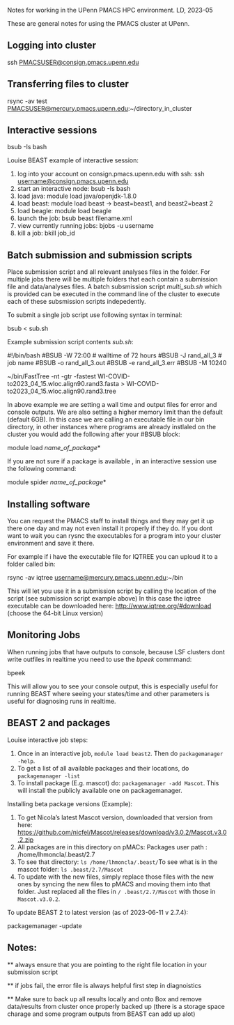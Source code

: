 Notes for working in the UPenn PMACS HPC environment. 
LD, 2023-05


These are general notes for using the PMACS cluster at UPenn. 

## Logging into cluster 


 ssh PMACSUSER@consign.pmacs.upenn.edu

 
## Transferring files to cluster

rsync -av test PMACSUSER@mercury.pmacs.upenn.edu:~/directory_in_cluster


## Interactive sessions

bsub -Is bash

Louise BEAST example of interactive session:

   1. log into your account on consign.pmacs.upenn.edu with ssh: ssh username@consign.pmacs.upenn.edu
   2. start an interactive node: bsub -Is bash
   3. load java: module load java/openjdk-1.8.0
   4. load beast: module load beast  -> beast=beast1, and beast2=beast 2
   5. load beagle: module load beagle
   6. launch the job: bsub  beast filename.xml
   7. view currently running jobs: bjobs -u username
   8. kill a job: bkill job_id

## Batch submission and submission scripts

Place submission script and all relevant analyses files in the folder. For multiple jobs there will be multiple folders that each contain a submission file and data/analyses files. A batch subsmission script *multi_sub.sh* which is provided can be executed in the command line of the cluster to execute each of these subsmission scripts indepedently.


To submit a single job script use following syntax in terminal:

bsub < sub.sh


Example submission script contents *sub.sh*:

#!/bin/bash
#BSUB -W 72:00 # walltime of 72 hours
#BSUB -J rand_all_3 # job name
#BSUB -o rand_all_3.out
#BSUB -e rand_all_3.err
#BSUB -M 10240


~/bin/FastTree -nt -gtr -fastest  WI-COVID-to2023_04_15.wloc.align90.rand3.fasta > WI-COVID-to2023_04_15.wloc.align90.rand3.tree



In above example we are setting a wall time and output files for error and console outputs. We are also setting a higher memory limit than the default (default 6GB).
In this case we are calling an executable file in our bin directory, in other instances where programs are already instlaled on the cluster you would add the following after your #BSUB block:

module load *name_of_package**


If you are not sure if a package is available , in an interactive session use the following command:

module spider *name_of_package**


## Installing software


You can request the PMACS staff to install things and they may get it up there one day and may not even install it properly if they do. If you dont want to wait you can rysnc the executables for a program into your cluster environment and save it there.

For example if i have the executable file for IQTREE you can uploud it to a folder called bin:

rsync -av iqtree username@mercury.pmacs.upenn.edu:~/bin

This will let you use it in a submission script by calling the location of the script (see submission script example above)
In this case the iqtree executable can be downloaded here: http://www.iqtree.org/#download (choose the 64-bit Linux version)


## Monitoring Jobs

When running jobs that have outputs to console, because LSF clusters dont write outfiles in realtime you need to use the *bpeek* commmand:

bpeek <jobid> 
 
 This will allow you to see your console output, this is especially useful for running BEAST where seeing your states/time and other parameters is useful for diagnosing runs in realtime. 
 
## BEAST 2 and packages
    
 Louise interactive job steps:
 
1.  Once in an interactive job, `module load beast2`. Then do `packagemanager -help`.
2.   To get a list of all available packages and their locations, do `packagemanager -list`
3.   To install package (E.g. mascot) do: `packagemanager -add Mascot`. This will install the publicly available one on packagemanager.
   
 
 Installing beta package versions (Example): 
 
1. To get Nicola’s latest Mascot version, downloaded that version from here: https://github.com/nicfel/Mascot/releases/download/v3.0.2/Mascot.v3.0.2.zip
2. All packages are in this directory on pMACs: Packages user path : /home/lhmoncla/.beast/2.7
3. To see that directory: `ls /home/lhmoncla/.beast/`To see what is in the mascot folder: `ls .beast/2.7/Mascot`
4. To update with the new files, simply replace those files with the new ones by syncing the new files to pMACS and moving them into that folder. Just replaced all the files in `/ .beast/2.7/Mascot` with those in `Mascot.v3.0.2`.

 To update BEAST 2 to latest version (as of 2023-06-11 v 2.7.4): 
 
 packagemanager -update
 
 
## Notes:

** always ensure that you are pointing to the right file location in your submission script

** if jobs fail, the error file is always helpful first step in diagnoistics

** Make sure to back up all results locally and onto Box and remove data/results from cluster once properly backed up (there is a storage space charage and some program outputs from BEAST can add up alot)





